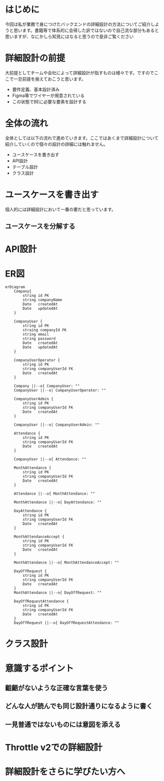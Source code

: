 # はじめに

今回は私が業務で身につけたバックエンドの詳細設計の方法についてご紹介しようと思います。書籍等で体系的に会得した訳ではないので自己流な部分もあると思いますが、なにかしら知見にはなると思うので是非ご覧ください
# 詳細設計の前提

大前提としてチームや会社によって詳細設計が指すものは様々です。ですのでここで一旦前提を揃えておこうと思います。

- 要件定義、基本設計済み
- Figma等でワイヤーが用意されている
- この状態でBEに必要な要素を設計する

# 全体の流れ
全体としては以下の流れで進めていきます。ここではあくまで詳細設計について紹介していくので個々の設計の詳細には触れません。

- ユースケースを書き出す
- API設計
- テーブル設計
- クラス設計

# ユースケースを書き出す
個人的には詳細設計において一番の要だと思っています。
## ユースケースを分解する

# API設計
# ER図
```mermaid
erDiagram
    Company{
        string id PK
        string companyName
        Date   createdAt
        Date   updatedAt
    }

    CompanyUser {
        string id PK
        straing companyId FK
        string email
        string password
        Date   createdAt
        Date   updatedAt
    }

    CompanyUserOperator {
        string id PK
        string companyUserId FK
        Date   createdAt
    }

    Company ||--o{ CompanyUser: ""
    CompanyUser ||--o| CompanyUserOperator: ""

    CompanyUserAdmin {
        string id PK
        string companyUserId FK
        Date   createdAt
    }

    CompanyUser ||--o| CompanyUserAdmin: ""

    Attendance {
        string id PK
        string companyUserId FK
        Date   createdAt
    }

    CompanyUser ||--o{ Attendance: ""

    MonthAttendance {
        string id PK
        string companyUserId FK
        Date   createdAt
    }

    Attendance ||--o{ MonthAttendance: ""

    MonthAttendance ||--o{ DayAttendance: ""

    DayAttendance {
        string id PK
        string companyUserId FK
        Date   createdAt
    }

    MonthAttendanceAccept {
        string id PK
        string companyUserId FK
        Date   createdAt
    }

    MonthAttendance ||--o{ MonthAttendanceAccept: ""

    DayOffRequest {
        string id PK
        string companyUserId FK
        Date   createdAt
    }
    MonthAttendance ||--o{ DayOffRequest: ""

    DayOffRequestAttendance {
        string id PK
        string companyUserId FK
        Date   createdAt
    }
    DayOffRequest ||--o{ DayOffRequestAttendance: ""
```

# クラス設計

# 意識するポイント
## 齟齬がないような正確な言葉を使う
## どんな人が読んでも同じ設計通りになるように書く
## 一見普通ではないものには意図を添える
# Throttle v2での詳細設計

# 詳細設計をさらに学びたい方へ
